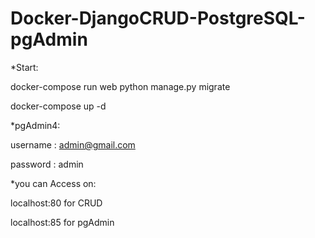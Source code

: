 # Docker-DjangoCRUD-PostgreSQL-pgAdmin
*Start:

docker-compose run web python manage.py migrate

docker-compose up -d


*pgAdmin4:

username : admin@gmail.com

password : admin


*you can Access on:

localhost:80 for CRUD

localhost:85 for pgAdmin
